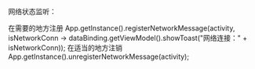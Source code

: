 网络状态监听：

在需要的地方注册
App.getInstance().registerNetworkMessage(activity, isNetworkConn -> dataBinding.getViewModel().showToast("网络连接：" + isNetworkConn));
在适当的地方注销
App.getInstance().unregisterNetworkMessage(activity);